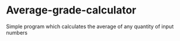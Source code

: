 # Average-grade-calculator
Simple program which calculates the average of any quantity of input numbers
